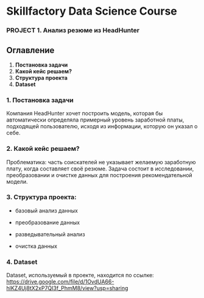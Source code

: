 # Skillfactory Data Science Course 
### PROJECT 1. Анализ резюме из HeadHunter

## Оглавление  
1. **Постановка задачи**
2. **Какой кейс решаем?**
3. **Структура проекта**
4. **Dataset**

### **1. Постановка задачи**
Компания HeadHunter хочет построить модель, которая бы автоматически определяла примерный уровень заработной платы, подходящей пользователю, исходя из информации, которую он указал о себе. 

### **2. Какой кейс решаем?**   
Проблематика: часть соискателей не указывает желаемую заработную плату, когда составляет своё резюме.
Задача состоит в исследовании, преобразовании и очистке данных для построения рекомендательной модели.

### **3. Структура проекта:**  
- базовый анализ данных

- преобразование данных

- разведывательный анализ

- очистка данных

### **4. Dataset** 
Dataset, используемый в проекте, находится по ссылке:
https://drive.google.com/file/d/1OvdUA66-hlKZ4Uj8tX2xP7QI3f_PhmM8/view?usp=sharing 